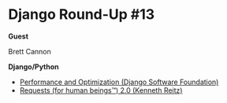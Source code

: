 # Django Round-Up #13

**Guest**

Brett Cannon

**Django/Python**

* [Performance and Optimization (Django Software Foundation)](https://docs.djangoproject.com/en/dev/topics/performance/)
* [Requests (for human beings™) 2.0 (Kenneth Reitz)](http://docs.python-requests.org/en/latest/community/updates/#id1)
